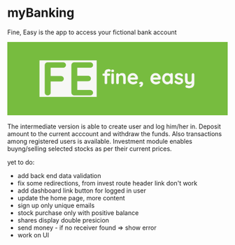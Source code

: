 # myBanking
Fine, Easy is the app to access your fictional bank account

![alt text](https://github.com/armanurazov/web322_images/blob/main/fine%2C%20easy-logos-header.jpeg)

The intermediate version is able to create user and log him/her in. 
Deposit amount to the current acccount and withdraw the funds.
Also transactions among registered users is available.
Investment module enables buyng/selling selected stocks as per their current prices.

yet to do:
- add back end data validation
- fix some redirections, from invest route header link don't work
- add dashboard link button for logged in user
- update the home page, more content
- sign up only unique emails 
- stock purchase only with positive balance
- shares display double presicion
- send money - if no receiver found => show error 
- work on UI

